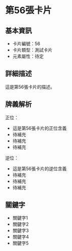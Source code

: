# 第56張卡片

## 基本資訊
- 卡片編號：56
- 卡片類型：測試卡片
- 元素屬性：待定

## 詳細描述
這是第56張卡片的描述。

## 牌義解析
正位：
- 這是第56張卡片的正位含義
- 待補充
- 待補充
- 待補充

逆位：
- 這是第56張卡片的逆位含義
- 待補充
- 待補充
- 待補充

## 關鍵字
- 關鍵字1
- 關鍵字2
- 關鍵字3
- 關鍵字4
- 關鍵字5
